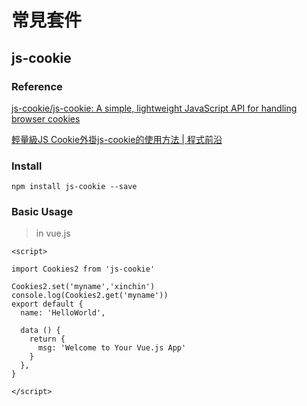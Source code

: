 # 常見套件

## js-cookie

### Reference

[js-cookie/js-cookie: A simple, lightweight JavaScript API for handling browser cookies](https://github.com/js-cookie/js-cookie)

[輕量級JS Cookie外掛js-cookie的使用方法 | 程式前沿](https://codertw.com/前端開發/204962/)

### Install

```
npm install js-cookie --save
```

### Basic Usage

> in vue.js

```
<script>

import Cookies2 from 'js-cookie'

Cookies2.set('myname','xinchin')
console.log(Cookies2.get('myname'))
export default {
  name: 'HelloWorld',
  
  data () {
    return {
      msg: 'Welcome to Your Vue.js App'
    }
  },
}

</script>
```